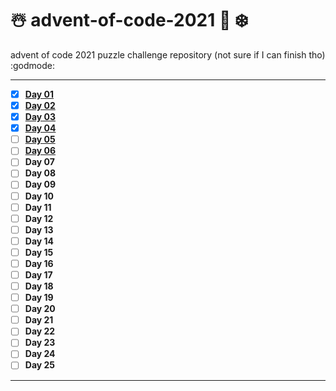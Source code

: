 # ☃️ advent-of-code-2021 🎄 ❄️
advent of code 2021 puzzle challenge repository (not sure if I can finish tho) :godmode:

---
- [x] **[Day 01](/puzzles/day01/DAY_01.MD)**
- [x] **[Day 02](/puzzles/day02/DAY_02.MD)**
- [x] **[Day 03](/puzzles/day03/DAY_03.MD)**
- [x] **[Day 04](/puzzles/day04/DAY_04.MD)**
- [ ] **[Day 05](/puzzles/day05/DAY_05.MD)**
- [ ] **[Day 06](/puzzles/day06/DAY_06.MD)**
- [ ] **Day 07**
- [ ] **Day 08**
- [ ] **Day 09**
- [ ] **Day 10**
- [ ] **Day 11**
- [ ] **Day 12**
- [ ] **Day 13**
- [ ] **Day 14**
- [ ] **Day 15**
- [ ] **Day 16**
- [ ] **Day 17**
- [ ] **Day 18**
- [ ] **Day 19**
- [ ] **Day 20**
- [ ] **Day 21**
- [ ] **Day 22**
- [ ] **Day 23**
- [ ] **Day 24**
- [ ] **Day 25**
---
